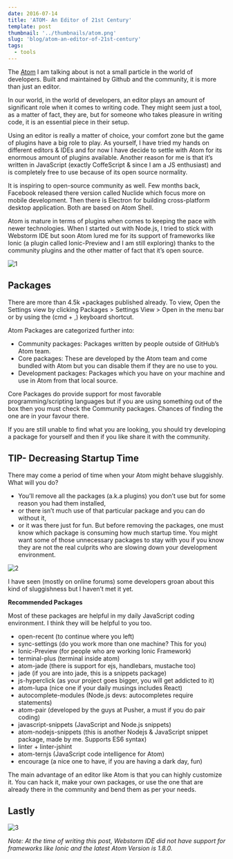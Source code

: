 ```yaml
---
date: 2016-07-14
title: 'ATOM- An Editor of 21st Century'
template: post
thumbnail: '../thumbnails/atom.png'
slug: 'blog/atom-an-editor-of-21st-century'
tags:
  - tools
---
```


The [Atom](http://atom.io/) I am talking about is not a small particle in the world of developers. Built and maintained by Github and the community, it is more than just an editor.

In our world, in the world of developers, an editor plays an amount of significant role when it comes to writing code. They might seem just a tool, as a matter of fact, they are, but for someone who takes pleasure in writing code, it is an essential piece in their setup.

Using an editor is really a matter of choice, your comfort zone but the game of plugins have a big role to play. As yourself, I have tried my hands on different editors & IDEs and for now I have decide to settle with Atom for its enormous amount of plugins available. Another reason for me is that it’s written in JavaScript (exactly CoffeScript & since I am a JS enthusiast) and is completely free to use because of its open source normality.

It is inspiring to open-source community as well. Few months back, Facebook released there version called Nuclide which focus more on mobile development. Then there is Electron for building cross-platform desktop application. Both are based on Atom Shell.

Atom is mature in terms of plugins when comes to keeping the pace with newer technologies. When I started out with Node.js, I tried to stick with Webstorm IDE but soon Atom lured me for its support of frameworks like Ionic (a plugin called Ionic-Preview and I am still exploring) thanks to the community plugins and the other matter of fact that it’s open source.

![1](https://i.imgur.com/a5Ziwot.jpg)

## Packages

There are more than 4.5k +packages published already. To view, Open the Settings view by clicking Packages > Settings View > Open in the menu bar or by using the (cmd + ,) keyboard shortcut.

Atom Packages are categorized further into:

- Community packages: Packages written by people outside of GitHub’s Atom team.
- Core packages: These are developed by the Atom team and come bundled with Atom but you can disable them if they are no use to you.
- Development packages: Packages which you have on your machine and use in Atom from that local source.

Core Packages do provide support for most favorable programming/scripting languages but if you are using something out of the box then you must check the Community packages. Chances of finding the one are in your favour there.

If you are still unable to find what you are looking, you should try developing a package for yourself and then if you like share it with the community.

## TIP- Decreasing Startup Time

There may come a period of time when your Atom might behave sluggishly. What will you do?

- You’ll remove all the packages (a.k.a plugins) you don’t use but for some reason you had them installed,
- or there isn’t much use of that particular package and you can do without it,
- or it was there just for fun. But before removing the packages, one must know which package is consuming how much startup time. You might want some of those unnecessary packages to stay with you if you know they are not the real culprits who are slowing down your development environment.

![2](https://i.imgur.com/HEqlVPv.png)

I have seen (mostly on online forums) some developers groan about this kind of sluggishness but I haven’t met it yet.

**Recommended Packages**

Most of these packages are helpful in my daily JavaScript coding environment. I think they will be helpful to you too.

- open-recent (to continue where you left)
- sync-settings (do you work more than one machine? This for you)
- Ionic-Preview (for people who are working Ionic Framework)
- terminal-plus (terminal inside atom)
- atom-jade (there is support for ejs, handlebars, mustache too)
- jade (if you are into jade, this is a snippets package)
- js-hyperclick (as your project goes bigger, you will get addicted to it)
- atom-lupa (nice one if your daily musings includes React)
- autocomplete-modules (Node.js devs: autocompletes require statements)
- atom-pair (developed by the guys at Pusher, a must if you do pair coding)
- javascript-snippets (JavaScript and Node.js snippets)
- atom-nodejs-snippets (this is another Nodejs & JavaScript snippet package, made by me. Supports ES6 syntax)
- linter + linter-jshint
- atom-ternjs (JavaScript code intelligence for Atom)
- encourage (a nice one to have, if you are having a dark day, fun)

The main advantage of an editor like Atom is that you can highly customize it. You can hack it, make your own packages, or use the one that are already there in the community and bend them as per your needs.

## Lastly

![3](https://i.imgur.com/HIgoDE2.jpg)

_Note: At the time of writing this post, Webstorm IDE did not have support for frameworks like Ionic and the latest Atom Version is 1.8.0._
